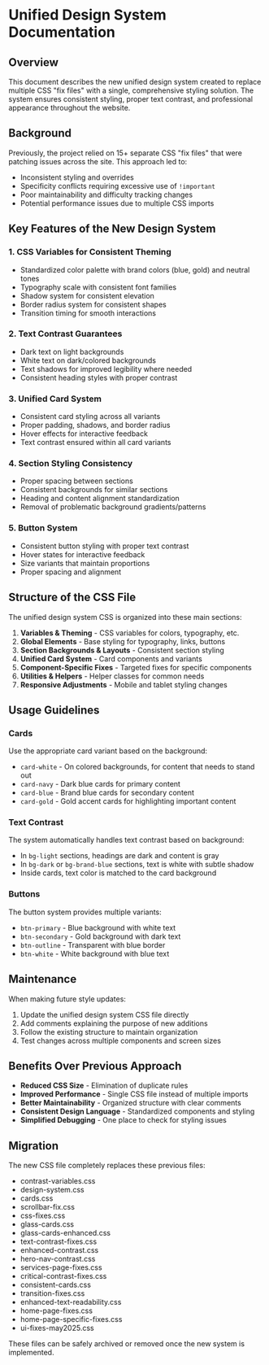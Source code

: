 # Unified Design System Documentation

## Overview

This document describes the new unified design system created to replace multiple CSS "fix files" with a single, comprehensive styling solution. The system ensures consistent styling, proper text contrast, and professional appearance throughout the website.

## Background

Previously, the project relied on 15+ separate CSS "fix files" that were patching issues across the site. This approach led to:
- Inconsistent styling and overrides
- Specificity conflicts requiring excessive use of `!important`
- Poor maintainability and difficulty tracking changes
- Potential performance issues due to multiple CSS imports

## Key Features of the New Design System

### 1. CSS Variables for Consistent Theming
- Standardized color palette with brand colors (blue, gold) and neutral tones
- Typography scale with consistent font families
- Shadow system for consistent elevation
- Border radius system for consistent shapes
- Transition timing for smooth interactions

### 2. Text Contrast Guarantees
- Dark text on light backgrounds
- White text on dark/colored backgrounds
- Text shadows for improved legibility where needed
- Consistent heading styles with proper contrast

### 3. Unified Card System
- Consistent card styling across all variants
- Proper padding, shadows, and border radius
- Hover effects for interactive feedback
- Text contrast ensured within all card variants

### 4. Section Styling Consistency
- Proper spacing between sections
- Consistent backgrounds for similar sections
- Heading and content alignment standardization
- Removal of problematic background gradients/patterns

### 5. Button System
- Consistent button styling with proper text contrast
- Hover states for interactive feedback
- Size variants that maintain proportions
- Proper spacing and alignment

## Structure of the CSS File

The unified design system CSS is organized into these main sections:

1. **Variables & Theming** - CSS variables for colors, typography, etc.
2. **Global Elements** - Base styling for typography, links, buttons
3. **Section Backgrounds & Layouts** - Consistent section styling
4. **Unified Card System** - Card components and variants
5. **Component-Specific Fixes** - Targeted fixes for specific components
6. **Utilities & Helpers** - Helper classes for common needs
7. **Responsive Adjustments** - Mobile and tablet styling changes

## Usage Guidelines

### Cards

Use the appropriate card variant based on the background:
- `card-white` - On colored backgrounds, for content that needs to stand out
- `card-navy` - Dark blue cards for primary content
- `card-blue` - Brand blue cards for secondary content
- `card-gold` - Gold accent cards for highlighting important content

### Text Contrast

The system automatically handles text contrast based on background:
- In `bg-light` sections, headings are dark and content is gray
- In `bg-dark` or `bg-brand-blue` sections, text is white with subtle shadow
- Inside cards, text color is matched to the card background

### Buttons

The button system provides multiple variants:
- `btn-primary` - Blue background with white text
- `btn-secondary` - Gold background with dark text
- `btn-outline` - Transparent with blue border
- `btn-white` - White background with blue text

## Maintenance

When making future style updates:
1. Update the unified design system CSS file directly
2. Add comments explaining the purpose of new additions
3. Follow the existing structure to maintain organization
4. Test changes across multiple components and screen sizes

## Benefits Over Previous Approach

- **Reduced CSS Size** - Elimination of duplicate rules
- **Improved Performance** - Single CSS file instead of multiple imports
- **Better Maintainability** - Organized structure with clear comments
- **Consistent Design Language** - Standardized components and styling
- **Simplified Debugging** - One place to check for styling issues

## Migration

The new CSS file completely replaces these previous files:
- contrast-variables.css
- design-system.css
- cards.css
- scrollbar-fix.css
- css-fixes.css
- glass-cards.css
- glass-cards-enhanced.css
- text-contrast-fixes.css
- enhanced-contrast.css
- hero-nav-contrast.css
- services-page-fixes.css
- critical-contrast-fixes.css
- consistent-cards.css
- transition-fixes.css
- enhanced-text-readability.css
- home-page-fixes.css
- home-page-specific-fixes.css
- ui-fixes-may2025.css

These files can be safely archived or removed once the new system is implemented.
